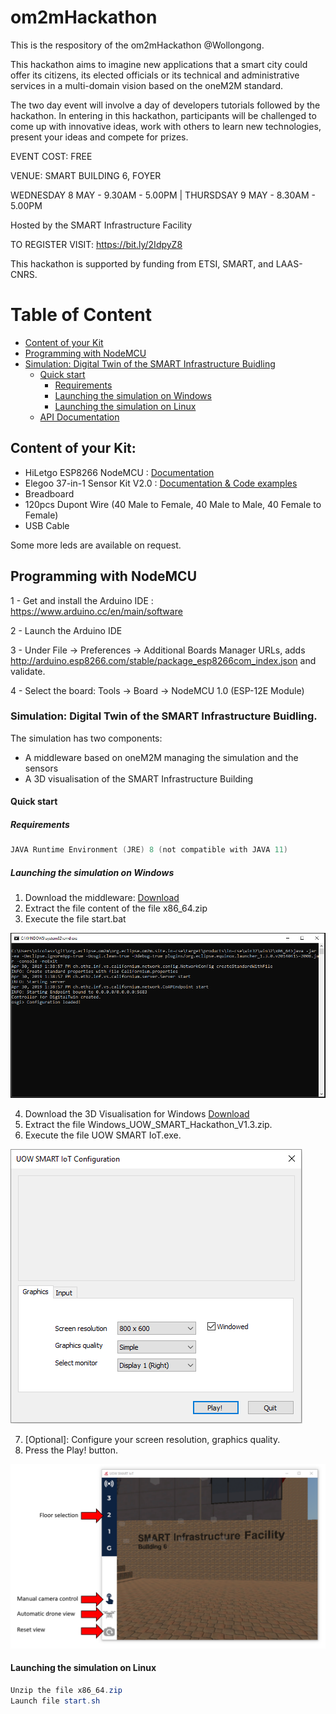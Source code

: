 # om2mHackathon
This is the respository of the om2mHackathon @Wollongong.

This hackathon aims to imagine new applications that a smart city
could offer its citizens, its elected officials or its technical and
administrative services in a multi-domain vision based on the
oneM2M standard.

The two day event will involve a day of developers tutorials followed
by the hackathon. In entering in this hackathon, participants will be
challenged to come up with innovative ideas, work with others to
learn new technologies, present your ideas and compete for prizes.

EVENT COST: FREE

VENUE: SMART BUILDING 6, FOYER

WEDNESDAY 8 MAY - 9.30AM - 5.00PM | THURSDSAY 9 MAY - 8.30AM - 5.00PM

Hosted by the SMART Infrastructure Facility

TO REGISTER VISIT:
https://bit.ly/2IdpyZ8

This hackathon is supported by funding from ETSI, SMART, and LAAS-CNRS.

# Table of Content
* [Content of your Kit](https://github.com/Eldey/om2mHackathon#content-of-your-kit)
* [Programming with NodeMCU](https://github.com/Eldey/om2mHackathon#programming-with-nodemcu)
* [Simulation: Digital Twin of the SMART Infrastructure Buidling](https://github.com/Eldey/om2mHackathon#simulation-digital-twin-of-the-smart-infrastructure-buidling)
  * [Quick start](https://github.com/Eldey/om2mHackathon#quick-start)
    * [Requirements](https://github.com/Eldey/om2mHackathon#requirements)
    * [Launching the simulation on Windows](https://github.com/Eldey/om2mHackathon#launching-the-simulation-on-windows)
    * [Launching the simulation on Linux](https://github.com/Eldey/om2mHackathon#launching-the-simulation-on-linux)
  * [API Documentation](https://github.com/Eldey/om2mHackathon/tree/master/API)
    

## Content of your Kit:

* HiLetgo ESP8266 NodeMCU : [Documentation](https://www.nodemcu.com/index_en.html) 
* Elegoo 37-in-1 Sensor Kit V2.0 : [Documentation & Code examples](https://www.elegoo.com/tutorial/Elegoo%2037%20Sensor%20Kit%20Tutorial%20for%20UNO%20R3%20and%20Mega%202560%20V2.0.0.2019.03.04.zip)
* Breadboard
* 120pcs Dupont Wire (40 Male to Female, 40 Male to Male, 40 Female to Female)
* USB Cable 

Some more leds are available on request.

## Programming with NodeMCU


1 - Get and install the Arduino IDE : https://www.arduino.cc/en/main/software

2 - Launch the Arduino IDE

3 - Under File -> Preferences -> Additional Boards Manager URLs, adds http://arduino.esp8266.com/stable/package_esp8266com_index.json and validate.

4 - Select the board: Tools -> Board -> NodeMCU 1.0 (ESP-12E Module)

### Simulation: Digital Twin of the SMART Infrastructure Buidling.

The simulation has two components:
* A middleware based on oneM2M managing the simulation and the sensors
* A 3D visualisation of the SMART Infrastructure Building 

#### Quick start
#####  Requirements

```powershell
JAVA Runtime Environment (JRE) 8 (not compatible with JAVA 11)
```
##### Launching the simulation on Windows

1. Download the middleware: [Download](https://github.com/Eldey/om2mHackathon/blob/master/IPE/x86_64.zip)
2. Extract the file content of the file x86_64.zip 
3. Execute the file start.bat

![](https://github.com/Eldey/om2mHackathon/blob/master/img/middleware_launched.PNG)

4. Download the 3D Visualisation for Windows [Download](https://github.com/Eldey/om2mHackathon/blob/master/Digital%20Twin/Windows_UOW_SMART_Hackathon_V1.3.zip)
5. Extract the file Windows_UOW_SMART_Hackathon_V1.3.zip.
6. Execute the file UOW SMART IoT.exe.

![](https://github.com/Eldey/om2mHackathon/blob/master/img/configuration_screen.PNG)

7. [Optional]: Configure your screen resolution, graphics quality.
8. Press the Play! button.

![](https://github.com/Eldey/om2mHackathon/blob/master/img/simulation_window.PNG)

#### Launching the simulation on Linux

```powershell
Unzip the file x86_64.zip 
Launch file start.sh
```
